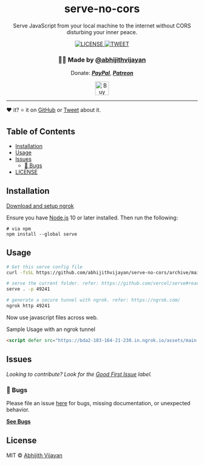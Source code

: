 <h1 align="center">serve-no-cors</h1>
<p align="center">Serve JavaScript from your local machine to the internet without CORS disturbing your inner peace.</p>
<div align="center">
  <a href="https://github.com/abhijithvijayan/serve-no-cors/blob/main/license">
    <img src="https://img.shields.io/github/license/abhijithvijayan/serve-no-cors.svg" alt="LICENSE" />
  </a>
  <a href="https://twitter.com/intent/tweet?text=Check+out+serve-no-cors%21+by+%40_abhijithv%0D%0A%0D%0AServe+JavaScript+from+your+local+machine+to+the+internet+without+CORS+disturbing+your+inner+peace.%0D%0Ahttps%3A%2F%2Fgithub.com%2Fabhijithvijayan%2Fserve-no-cors%0D%0A%0D%0A%23cors+%23serve+%23javascript+%23ngrok">
     <img src="https://img.shields.io/twitter/url/http/shields.io.svg?style=social" alt="TWEET" />
  </a>
</div>
<h3 align="center">🙋‍♂️ Made by <a href="https://twitter.com/_abhijithv">@abhijithvijayan</a></h3>
<p align="center">
  Donate:
  <a href="https://www.paypal.me/iamabhijithvijayan" target='_blank'><i><b>PayPal</b></i></a>,
  <a href="https://www.patreon.com/abhijithvijayan" target='_blank'><i><b>Patreon</b></i></a>
</p>
<p align="center">
  <a href='https://www.buymeacoffee.com/abhijithvijayan' target='_blank'>
    <img height='36' style='border:0px;height:36px;' src='https://bmc-cdn.nyc3.digitaloceanspaces.com/BMC-button-images/custom_images/orange_img.png' border='0' alt='Buy Me a Coffee' />
  </a>
</p>
<hr />

❤️ it? ⭐️ it on [GitHub](https://github.com/abhijithvijayan/serve-no-cors/stargazers) or [Tweet](https://twitter.com/intent/tweet?text=Check+out+serve-no-cors%21+by+%40_abhijithv%0D%0A%0D%0AServe+JavaScript+from+your+local+machine+to+the+internet+without+CORS+disturbing+your+inner+peace.%0D%0Ahttps%3A%2F%2Fgithub.com%2Fabhijithvijayan%2Fserve-no-cors%0D%0A%0D%0A%23cors+%23serve+%23javascript+%23ngrok) about it.

## Table of Contents

- [Installation](#installation)
- [Usage](#usage)
- [Issues](#issues)
    - [🐛 Bugs](#-bugs)
- [LICENSE](#license)

## Installation

[Download and setup ngrok](https://ngrok.com/download)

Ensure you have [Node.js](https://nodejs.org) 10 or later installed. Then run the following:

```
# via npm
npm install --global serve
```

## Usage

```bash
# Get this serve config file
curl -fsSL https://github.com/abhijithvijayan/serve-no-cors/archive/main.tar.gz | tar -xz --strip-components=1 serve-no-cors-main/serve.json

# serve the current folder. refer: https://github.com/vercel/serve#readme
serve . -p 49241

# generate a secure tunnel with ngrok. refer: https://ngrok.com/
ngrok http 49241
```

Now use javascript files across web.

Sample Usage with an ngrok tunnel
```html
<script defer src="https://bda2-103-164-21-230.in.ngrok.io/assets/main.js"></script>
```

## Issues

_Looking to contribute? Look for the [Good First Issue](https://github.com/abhijithvijayan/serve-no-cors/issues?q=is%3Aissue+is%3Aopen+sort%3Aupdated-desc+label%3A%22good+first+issue%22)
label._

### 🐛 Bugs

Please file an issue [here](https://github.com/abhijithvijayan/serve-no-cors/issues/new) for bugs, missing documentation, or unexpected behavior.

[**See Bugs**](https://github.com/abhijithvijayan/serve-no-cors/issues?q=is%3Aissue+is%3Aopen+sort%3Aupdated-desc+label%3A%22type%3A+bug%22)

## License

MIT © [Abhijith Vijayan](https://abhijithvijayan.in)
